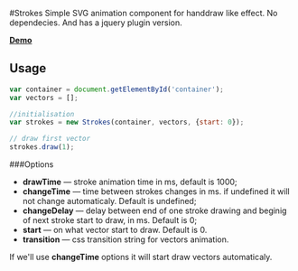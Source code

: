 #Strokes
Simple SVG animation component for handdraw like effect.
No dependecies. And has a jquery plugin version.

**[Demo](http://velocityzen.github.io/strokes)**

## Usage
```js
var container = document.getElementById('container');
var vectors = [];

//initialisation
var strokes = new Strokes(container, vectors, {start: 0});

// draw first vector
strokes.draw(1);

```

###Options
* **drawTime** — stroke animation time in ms, default is 1000;
* **changeTime** — time between strokes changes in ms. if undefined it will not change automaticaly. Default is undefined;
* **changeDelay** — delay between end of one stroke drawing and beginig of next stroke start to draw, in ms. Default is 0;
* **start** — on what vector start to draw. Default is 0.
* **transition** — css transition string for vectors animation.

If we'll use **changeTime** options it will start draw vectors automaticaly.
